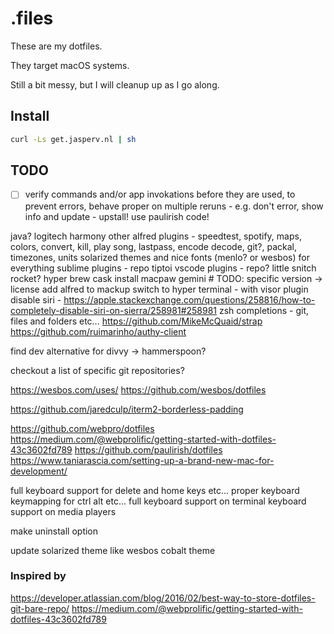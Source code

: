 # .files

These are my dotfiles.

They target macOS systems.

Still a bit messy, but I will cleanup up as I go along.

## Install
```bash
curl -Ls get.jasperv.nl | sh
```

## TODO
- [ ] verify commands and/or app invokations before they are used, to prevent errors, behave proper on multiple reruns - e.g. don't error, show info and update - upstall! use paulirish code!

java?
logitech harmony
other alfred plugins - speedtest, spotify, maps, colors, convert, kill, play song, lastpass, encode decode, git?, packal, timezones, units
solarized themes and nice fonts (menlo? or wesbos) for everything
sublime plugins - repo
tiptoi
vscode plugins - repo?
little snitch
rocket?
hyper
brew cask install macpaw gemini # TODO: specific version -> license
add alfred to mackup
switch to hyper terminal - with visor plugin
disable siri - https://apple.stackexchange.com/questions/258816/how-to-completely-disable-siri-on-sierra/258981#258981
zsh completions - git, files and folders etc...
https://github.com/MikeMcQuaid/strap
https://github.com/ruimarinho/authy-client

find dev alternative for divvy -> hammerspoon?

checkout a list of specific git repositories?

https://wesbos.com/uses/
https://github.com/wesbos/dotfiles

https://github.com/jaredculp/iterm2-borderless-padding

https://github.com/webpro/dotfiles
https://medium.com/@webprolific/getting-started-with-dotfiles-43c3602fd789
https://github.com/paulirish/dotfiles
https://www.taniarascia.com/setting-up-a-brand-new-mac-for-development/

full keyboard support for delete and home keys etc...
proper keyboard keymapping for ctrl alt etc...
full keyboard support on terminal
keyboard support on media players

make uninstall option

update solarized theme like wesbos cobalt theme

### Inspired by
https://developer.atlassian.com/blog/2016/02/best-way-to-store-dotfiles-git-bare-repo/
https://medium.com/@webprolific/getting-started-with-dotfiles-43c3602fd789
